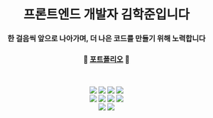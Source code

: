 <h1 align="center">프론트엔드 개발자 김학준입니다</h1>

<h3 align="center">한 걸음씩 앞으로 나아가며, 더 나은 코드를 만들기 위해 노력합니다</h3>

<div align="center">
   <h3>🎨 <a href="https://www.notion.so/1735b53dc0b28062a379f56d5df5b3c8">포트폴리오<a/> 🎨</h3>
</div>

<br/>
<br/>
       
<div align="center">
    <img src="https://img.shields.io/badge/HTML-E34F26?style=&logo=HTML5&logoColor=white"/>
    <img src="https://img.shields.io/badge/CSS-1572B6?style=&logo=CSS3&logoColor=white"/>
    <img src="https://img.shields.io/badge/JavaScript-F7DF1E?style=&logo=JavaScript&logoColor=white"/>
    <img src="https://img.shields.io/badge/TypeScript-3178C6?style=&logo=TypeScript&logoColor=white"/>
        <br/>
    <img src="https://img.shields.io/badge/React-61DAFB?style=&logo=React&logoColor=white"/>
    <img src="https://img.shields.io/badge/React%20Hook%20Form-EC5990?style=&logo=reacthookform&logoColor=white"/>
    <img src="https://img.shields.io/badge/React%20Query-FF4154?style=&logo=reactquery&logoColor=white"/>
    <img src="https://img.shields.io/badge/Axios-5A29E4?style=&logo=axios&logoColor=white"/>
        <br/>
    <img src="https://img.shields.io/badge/Git-F05032?style=&logo=Git&logoColor=white"/>
    <img src="https://img.shields.io/badge/GitHub-181717?style=&logo=GitHub&logoColor=white"/>
</div>  

<br/>
